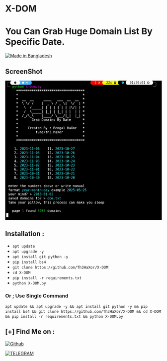 # X-DOM
# You Can Grab Huge Domain List By Specific Date.
<p align="left">
<a href="#"><img title="Made in Bangladesh" src="https://img.shields.io/badge/MADE%20IN-BANGLADESH-green?colorA=%23ff0000&colorB=%23017e40&style=for-the-badge"></a>


## ScreenShot

<img src='https://raw.githubusercontent.com/Th3HaXor/X-DOM/main/20231110_092340.jpg'>

## Installation :
* `apt update`
* `apt upgrade -y`
* `apt install git python -y`
* `pip install bs4`
* `git clone https://github.com/Th3HaXor/X-DOM`
* `cd X-DOM`
* `pip install -r requirements.txt`
* `python X-DOM.py`

### Or ; Use Single Command
```
apt update && apt upgrade -y && apt install git python -y && pip install bs4 && git clone https://github.com/Th3HaXor/X-DOM && cd X-DOM && pip install -r requirements.txt && python X-DOM.py
```

## [+] Find Me on :
[![Github](https://img.shields.io/badge/Github-Th3HaXor-black?style=for-the-badge&logo=github)](https://github.com/Th3HaXor)

[![TELEGRAM](https://img.shields.io/badge/TELEGRAM-Th3HaXor-blue?style=for-the-badge&logo=telegram)](https://t.me/th3_haXor)
